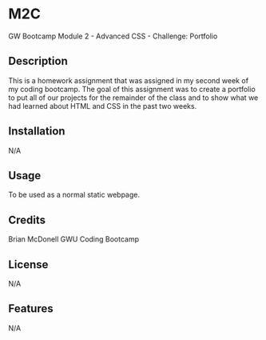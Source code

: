 # M2C
GW Bootcamp Module 2 - Advanced CSS - Challenge: Portfolio

## Description
This is a homework assignment that was assigned in my second week of my coding bootcamp. The goal of this assignment was to create a portfolio to put all of our projects for the remainder of the class and to show what we had learned about HTML and CSS in the past two weeks. 

## Installation
N/A

## Usage
To be used as a normal static webpage. 

## Credits
Brian McDonell
GWU Coding Bootcamp

## License
N/A

## Features
N/A